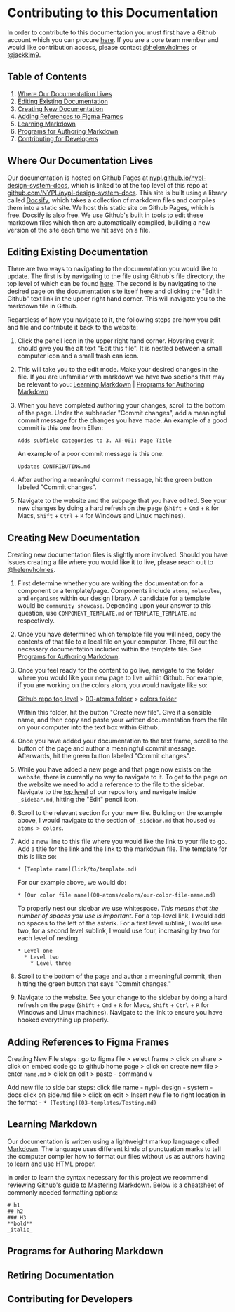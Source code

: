 # Contributing to this Documentation

In order to contribute to this documentation you must first have a Github account which you can procure [here](https://github.com). If you are a core team member and would like contribution access, please contact [@helenvholmes](https://github.com/helenvholmes) or [@jackkim9](https://github.com/jackkim9).

## Table of Contents
1. [Where Our Documentation Lives](#where-our-documentation-lives)
2. [Editing Existing Documentation](#editing-existing-documentation)
3. [Creating New Documentation](#creating-new-documentation)
4. [Adding References to Figma Frames](#adding-references-to-figma-frames)
5. [Learning Markdown](#learning-markdown)
6. [Programs for Authoring Markdown](#programs-for-authoring-markdown)
7. [Contributing for Developers](#contributing-for-developers)

## Where Our Documentation Lives
Our documentation is hosted on Github Pages at [nypl.github.io/nypl-design-system-docs](https://nypl.github.io/nypl-design-system-docs/#/), which is linked to at the top level of this repo at [github.com/NYPL/nypl-design-system-docs](https://github.com/NYPL/nypl-design-system-docs). This site is built using a library called [Docsify](https://docsify.js.org), which takes a collection of markdown files and compiles them into a static site. We host this static site on Github Pages, which is free. Docsify is also free. We use Github's built in tools to edit these markdown files which then are automatically compiled, building a new version of the site each time we hit save on a file.

## Editing Existing Documentation
There are two ways to navigating to the documentation you would like to update. The first is by navigating to the file using Github's file directory, the top level of which can be found [here](https://github.com/NYPL/nypl-design-system-docs). The second is by navigating to the desired page on the documentation site itself [here](https://nypl.github.io/nypl-design-system-docs/#/) and clicking the "Edit in Github" text link in the upper right hand corner. This will navigate you to the markdown file in Github.

Regardless of how you navigate to it, the following steps are how you edit and file and contribute it back to the website:

1. Click the pencil icon in the upper right hand corner. Hovering over it should give you the alt text "Edit this file". It is nestled between a small computer icon and a small trash can icon.
2. This will take you to the edit mode. Make your desired changes in the file. If you are unfamiliar with markdown we have two sections that may be relevant to you: [Learning Markdown](#learning-markdown) | [Programs for Authoring Markdown](#programs-for-authoring-markdown)
3. When you have completed authoring your changes, scroll to the bottom of the page. Under the subheader "Commit changes", add a meaningful commit message for the changes you have made. An example of a good commit is this one from Ellen:

    `Adds subfield categories to 3. AT-001: Page Title`

    An example of a poor commit message is this one:

    `Updates CONTRIBUTING.md`

4. After authoring a meaningful commit message, hit the green button labeled "Commit changes".
5. Navigate to the website and the subpage that you have edited. See your new changes by doing a hard refresh on the page (`Shift` + `Cmd` + `R` for Macs, `Shift` + `Ctrl` + `R` for Windows and Linux machines).

## Creating New Documentation
Creating new documentation files is slightly more involved. Should you have issues creating a file where you would like it to live, please reach out to [@helenvholmes](https://github.com/helenvholmes).

1. First determine whether you are writing the documentation for a component or a template/page. Components include `atoms`, `molecules`, and `organisms` within our design library. A candidate for a template would be `community showcase`. Depending upon your answer to this question, use `COMPONENT_TEMPLATE.md` or `TEMPLATE_TEMPLATE.md` respectively.
2. Once you have determined which template file you will need, copy the contents of that file to a local file on your computer. There, fill out the necessary documentation included within the template file. See [Programs for Authoring Markdown](#programs-for-authoring-markdown).
3. Once you feel ready for the content to go live, navigate to the folder where you would like your new page to live within Github. For example, if you are working on the colors atom, you would navigate like so:

    [Github repo top level](https://github.com/NYPL/nypl-design-system-docs) > [00-atoms folder](https://github.com/NYPL/nypl-design-system-docs/tree/master/00-atoms) > [colors folder](https://github.com/NYPL/nypl-design-system-docs/tree/master/00-atoms/colors)

    Within this folder, hit the button "Create new file". Give it a sensible name, and then copy and paste your written documentation from the file on your computer into the text box within Github.

4. Once you have added your documentation to the text frame, scroll to the button of the page and author a meaningful commit message. Afterwards, hit the green button labeled "Commit changes".
5. While you have added a new page and that page now exists on the website, there is currently no way to navigate to it. To get to the page on the website we need to add a reference to the file to the sidebar. Navigate to the [top level](https://github.com/NYPL/nypl-design-system-docs) of our repository and navigate inside `_sidebar.md`, hitting the "Edit" pencil icon.
6. Scroll to the relevant section for your new file. Building on the example above, I would navigate to the section of `_sidebar.md` that housed `00-atoms > colors`.
7. Add a new line to this file where you would like the link to your file to go. Add a title for the link and the link to the markdown file. The template for this is like so:

    `* [Template name](link/to/template.md)`

    For our example above, we would do:

    `* [Our color file name](00-atoms/colors/our-color-file-name.md)`

    To properly nest our sidebar we use whitespace. _This means that the number of spaces you use is important._ For a top-level link, I would add no spaces to the left of the asterik. For a first level sublink, I would use two, for a second level sublink, I would use four, increasing by two for each level of nesting.

    ```
    * Level one
      * Level two
        * Level three
    ```
8. Scroll to the bottom of the page and author a meaningful commit, then hitting the green button that says "Commit changes."
9. Navigate to the website. See your change to the sidebar by doing a hard refresh on the page (`Shift` + `Cmd` + `R` for Macs, `Shift` + `Ctrl` + `R` for Windows and Linux machines). Navigate to the link to ensure you have hooked everything up properly.

## Adding References to Figma Frames

Creating New File 
steps : 
go to figma file > select frame > click on share > click on embed code 
go to github home page > click on create new file > enter `name.md` > click on edit > paste - command v

Add new file to side bar 
steps: 
click file name  - nypl- design - system - docs 
click on side.md file > click on edit > Insert new file to right location in the format -   `* [Testing](03-templates/Testing.md)`

## Learning Markdown
Our documentation is written using a lightweight markup language called [Markdown](https://en.wikipedia.org/wiki/Markdown). The language uses different kinds of punctuation marks to tell the computer compiler how to format our files without us as authors having to learn and use HTML proper.

In order to learn the syntax necessary for this project we recommend reviewing [Github's guide to Mastering Markdown](https://guides.github.com/features/mastering-markdown/). Below is a cheatsheet of commonly needed formatting options:

```
# h1
## h2
### H3 
**bold**
_italic_
```

## Programs for Authoring Markdown

## Retiring Documentation

## Contributing for Developers